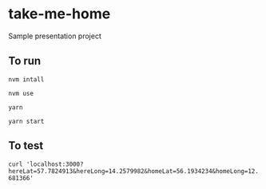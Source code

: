 # take-me-home
Sample presentation project

## To run

```nvm intall```

```nvm use```

```yarn```

```yarn start```

## To test

```curl 'localhost:3000?hereLat=57.7824913&hereLong=14.2579982&homeLat=56.1934234&homeLong=12.681366'```
